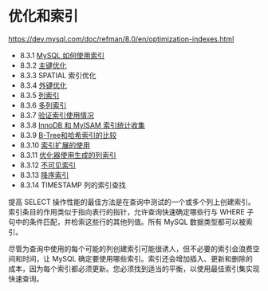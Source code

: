 # 优化和索引

<https://dev.mysql.com/doc/refman/8.0/en/optimization-indexes.html>

- 8.3.1 [MySQL 如何使用索引](MySQL如何使用索引.md)
- 8.3.2 [主键优化](主键优化.md)
- 8.3.3 SPATIAL 索引优化
- 8.3.4 [外键优化](外键优化.md)
- 8.3.5 [列索引](列索引.md)
- 8.3.6 [多列索引](多列索引.md)
- 8.3.7 [验证索引使用情况](验证索引使用情况.md)
- 8.3.8 [InnoDB 和 MyISAM 索引统计收集](InnoDB和MyISAM索引统计收集.md)
- 8.3.9 [B-Tree和哈希索引的比较](B-Tree和Hash索引的比较.md)
- 8.3.10 [索引扩展的使用](使用索引扩展.md)
- 8.3.11 [优化器使用生成的列索引](优化器使用生成的列索引.md)
- 8.3.12 [不可见索引](隐形索引.md)
- 8.3.13 [降序索引](降序索引.md)
- 8.3.14 TIMESTAMP 列的索引查找

提高 SELECT 操作性能的最佳方法是在查询中测试的一个或多个列上创建索引。索引条目的作用类似于指向表行的指针，允许查询快速确定哪些行与 WHERE 子句中的条件匹配，并检索这些行的其他列值。所有 MySQL 数据类型都可以被索引。

尽管为查询中使用的每个可能的列创建索引可能很诱人，但不必要的索引会浪费空间和时间，让 MySQL 确定要使用哪些索引。索引还会增加插入、更新和删除的成本，因为每个索引都必须更新。您必须找到适当的平衡，以使用最佳索引集实现快速查询。
